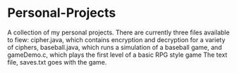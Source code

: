 # Personal-Projects
A collection of my personal projects. 
There are currently three files available to fiew:
cipher.java, which contains encryption and decryption for a variety of ciphers, 
baseball.java, which runs a simulation of a baseball game,
and gameDemo.c, which plays the first level of a basic RPG style game The text file, saves.txt goes with the game.
